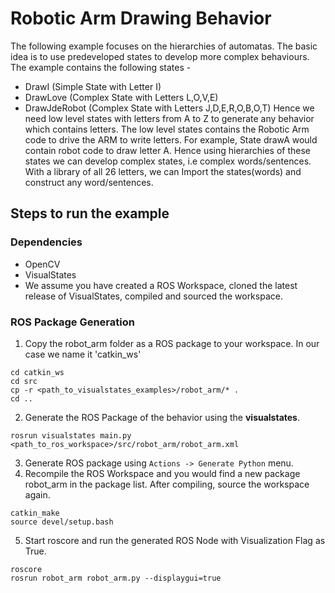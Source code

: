 # Robotic Arm Drawing Behavior
The following example focuses on the hierarchies of automatas. The basic idea is to use predeveloped states to develop more complex behaviours. The example contains the following states - 
* DrawI (Simple State with Letter I)
* DrawLove (Complex State with Letters L,O,V,E)
* DrawJdeRobot (Complex State with Letters J,D,E,R,O,B,O,T)
Hence we need low level states with letters from A to Z to generate any behavior which contains letters. The low level states contains the Robotic Arm code to drive the ARM to write letters. For example, State drawA would contain robot code to draw letter A. 
Hence using hierarchies of these states we can develop complex states, i.e complex words/sentences. With a library of all 26 letters, we can Import the states(words) and construct any word/sentences.

## Steps to run the example
### Dependencies
* OpenCV
* VisualStates
* We assume you have created a ROS Workspace, cloned the latest release of VisualStates, compiled and sourced the workspace.
 
### ROS Package Generation
1. Copy the robot_arm folder as a ROS package to your workspace. In our case we name it 'catkin_ws'
```
cd catkin_ws
cd src
cp -r <path_to_visualstates_examples>/robot_arm/* .
cd ..
```
2. Generate the ROS Package of the behavior using the **visualstates**.
```
rosrun visualstates main.py <path_to_ros_workspace>/src/robot_arm/robot_arm.xml
```
3. Generate ROS package using `Actions -> Generate Python` menu.
4. Recompile the ROS Workspace and you would find a new package robot_arm in the package list. After compiling, source the workspace again.
```
catkin_make
source devel/setup.bash
```
5. Start roscore and run the generated ROS Node with Visualization Flag as True.
```
roscore
rosrun robot_arm robot_arm.py --displaygui=true
```
